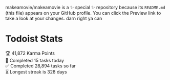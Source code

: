 makeamovie/makeamovie is a ✨ special ✨ repository because its `README.md` (this file) appears on your GitHub profile.
You can click the Preview link to take a look at your changes. darn right ya can

# Todoist Stats

<!-- TODO-IST:START -->
🏆  41,872 Karma Points           
🌸  Completed 15 tasks today           
✅  Completed 28,894 tasks so far           
⏳  Longest streak is 328 days
<!-- TODO-IST:END -->